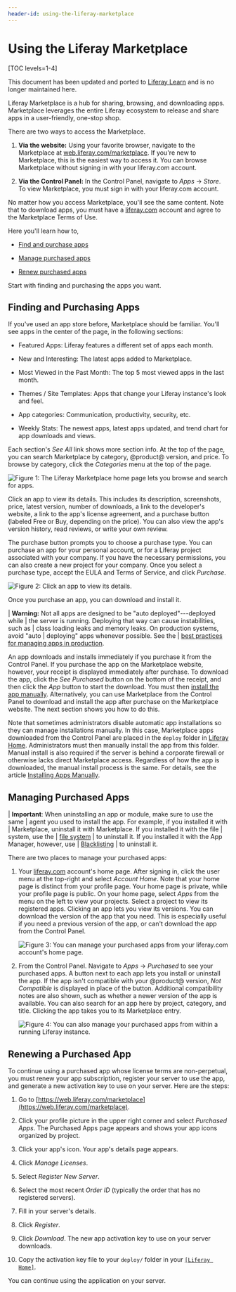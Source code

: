 ```yaml
---
header-id: using-the-liferay-marketplace
---
```


# Using the Liferay Marketplace

[TOC levels=1-4]

<aside class="alert alert-info">
  <span class="wysiwyg-color-blue120">This document has been updated and ported to <a href="https://learn.liferay.com/dxp/7.x/en/system-administration/installing-and-managing-apps/getting-started/using-marketplace.html">Liferay Learn</a> and is no longer maintained here.</span>
</aside>

Liferay Marketplace is a hub for sharing, browsing, and downloading apps.
Marketplace leverages the entire Liferay ecosystem to release and share apps in
a user-friendly, one-stop shop.

There are two ways to access the Marketplace.

1.  **Via the website:** Using your favorite browser, navigate to the
    Marketplace at
    [web.liferay.com/marketplace](https://web.liferay.com/marketplace).
    If you're new to Marketplace, this is the easiest way to access it. You can
    browse Marketplace without signing in with your liferay.com account.

2.  **Via the Control Panel:** In the Control Panel, navigate to
    *Apps* &rarr; *Store*. To view Marketplace, you must sign in with your
    liferay.com account.

No matter how you access Marketplace, you'll see the same content. Note that to
download apps, you must have a [liferay.com](https://www.liferay.com) account
and agree to the Marketplace Terms of Use.

Here you'll learn how to,

-   [Find and purchase apps](#finding-and-purchasing-apps)

-   [Manage purchased apps](#managing-purchased-apps)

-   [Renew purchased apps](#renewing-a-purchased-app)

Start with finding and purchasing the apps you want.

## Finding and Purchasing Apps

If you've used an app store before, Marketplace should be familiar. You'll see
apps in the center of the page, in the following sections:

-   Featured Apps: Liferay features a different set of apps each month.

-   New and Interesting: The latest apps added to Marketplace.

-   Most Viewed in the Past Month: The top 5 most viewed apps in the last month.

-   Themes / Site Templates: Apps that change your Liferay instance's look and
    feel.

-   App categories: Communication, productivity, security, etc.

-   Weekly Stats: The newest apps, latest apps updated, and trend chart for app
    downloads and views.

Each section's *See All* link shows more section info. At the top of the
page, you can search Marketplace by category, @product@ version, and price. To
browse by category, click the *Categories* menu at the top of the page.

![Figure 1: The Liferay Marketplace home page lets you browse and search for apps.](../../images/marketplace-homepage.png)

Click an app to view its details. This includes its description, screenshots,
price, latest version, number of downloads, a link to the developer's website, a
link to the app's license agreement, and a purchase button (labeled Free or Buy,
depending on the price). You can also view the app's version history, read
reviews, or write your own review.

The purchase button prompts you to choose a purchase type. You can purchase an
app for your personal account, or for a Liferay project associated with your
company. If you have the necessary permissions, you can also create a new
project for your company. Once you select a purchase type, accept the EULA and
Terms of Service, and click *Purchase*.

![Figure 2: Click an app to view its details.](../../images/marketplace-app-details.png)

Once you purchase an app, you can download and install it.

| **Warning:** Not all apps are designed to be "auto deployed"---deployed while
| the server is running. Deploying that way can cause instabilities, such as
| class loading leaks and memory leaks. On production systems, avoid "auto
| deploying" apps whenever possible. See the
| [best practices for managing apps in production](/docs/7-2/user/-/knowledge_base/u/managing-and-configuring-apps#managing-apps-in-production).

An app downloads and installs immediately if you purchase it from the Control
Panel. If you purchase the app on the Marketplace website, however, your receipt
is displayed immediately after purchase. To download the app, click the *See
Purchased* button on the bottom of the receipt, and then click the *App* button
to start the download. You must then [install the app
manually](/docs/7-2/user/-/knowledge_base/u/installing-apps-manually).
Alternatively, you can use Marketplace from the Control Panel to download and
install the app after purchase on the Marketplace website. The next section
shows you how to do this.

Note that sometimes administrators disable automatic app installations so they
can manage installations manually. In this case, Marketplace apps downloaded
from the Control Panel are placed in the `deploy` folder in [Liferay
Home](/docs/7-2/deploy/-/knowledge_base/d/liferay-home). Administrators must
then manually install the app from this folder. Manual install is also required
if the server is behind a corporate firewall or otherwise lacks direct
Marketplace access. Regardless of how the app is downloaded, the manual install
process is the same. For details, see the article [Installing Apps
Manually](/docs/7-2/user/-/knowledge_base/u/installing-apps-manually).

## Managing Purchased Apps

| **Important**: When uninstalling an app or module, make sure to use the same
| agent you used to install the app. For example, if you installed it with
| Marketplace, uninstall it with Marketplace. If you installed it with the file
| system, use the
| [file system](/docs/7-2/user/-/knowledge_base/u/installing-apps-manually)
| to uninstall it. If you installed it with the App Manager, however, use
| [Blacklisting](/docs/7-2/user/-/knowledge_base/u/blacklisting-osgi-bundles-and-components)
| to uninstall it.

There are two places to manage your purchased apps:

1.  Your [liferay.com](https://www.liferay.com) account's home page. After
    signing in, click the user menu at the top-right and select *Account Home*.
    Note that your home page is distinct from your profile page. Your home page
    is private, while your profile page is public. On your home page, select
    *Apps* from the menu on the left to view your projects. Select a project to
    view its registered apps. Clicking an app lets you view its versions. You
    can download the version of the app that you need. This is especially useful
    if you need a previous version of the app, or can't download the app from
    the Control Panel.

    ![Figure 3: You can manage your purchased apps from your liferay.com account's home page.](../../images/marketplace-project-apps.png)

2.  From the Control Panel. Navigate to *Apps* &rarr; *Purchased* to see your
    purchased apps. A button next to each app lets you install or uninstall the
    app. If the app isn't compatible with your @product@ version, *Not
    Compatible* is displayed in place of the button. Additional compatibility
    notes are also shown, such as whether a newer version of the app is
    available. You can also search for an app here by project, category, and
    title. Clicking the app takes you to its Marketplace entry.

    ![Figure 4: You can also manage your purchased apps from within a running Liferay instance.](../../images/marketplace-purchased.png)

## Renewing a Purchased App

To continue using a purchased app whose license terms are non-perpetual, you
must renew your app subscription, register your server to use the app, and
generate a new activation key to use on your server. Here are the steps:

1.  Go to
    [https://web.liferay.com/marketplace](https://web.liferay.com/marketplace).

2.  Click your profile picture in the upper right corner and select *Purchased
    Apps*. The Purchased Apps page appears and shows your app icons organized by
    project.

3.  Click your app's icon. Your app's details page appears.

4.  Click *Manage Licenses*.

5.  Select *Register New Server*.

6.  Select the most recent *Order ID* (typically the order that has no
    registered servers).

7.  Fill in your server's details.

8.  Click *Register*.

9.  Click *Download*. The new app activation key to use on your server
    downloads.

10. Copy the activation key file to your `deploy/` folder in your [`[Liferay
    Home]`](/docs/7-2/deploy/-/knowledge_base/d/liferay-home).

You can continue using the application on your server.
